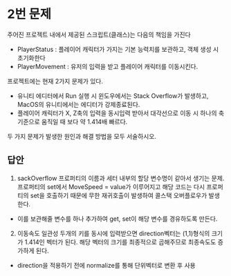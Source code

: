 # 2번 문제

주어진 프로젝트 내에서 제공된 스크립트(클래스)는 다음의 책임을 가진다
- PlayerStatus : 플레이어 캐릭터가 가지는 기본 능력치를 보관하고, 객체 생성 시 초기화한다
- PlayerMovement : 유저의 입력을 받고 플레이어 캐릭터를 이동시킨다.

프로젝트에는 현재 2가지 문제가 있다.
- 유니티 에디터에서 Run 실행 시 윈도우에서는 Stack Overflow가 발생하고, MacOS의 유니티에서는 에디터가 강제종료된다.
- 플레이어 캐릭터가 X, Z축의 입력을 동시입력 받아서 대각선으로 이동 시 하나의 축 기준으로 움직일 때 보다 약 1.414배 빠르다.

두 가지 문제가 발생한 원인과 해결 방법을 모두 서술하시오.

## 답안

1. sackOverflow
   프로퍼티의 이름과 세터 내부의 할당 변수명이 같아서 생기는 문제.
   프로퍼티의 set에서 MoveSpeed = value가 이루어지고 해당 코드는 다시 프로퍼티의 set을 호출하기 때문에
   무한 재귀호출이 발생하여 콜스택 오버플로우가 발생한다.

- 이를 보관해줄 변수를 하나 추가하여 get, set이 해당 변수를 경유하도록 만든다.

2. 이동속도 일관성
   두개의 키를 동시에 입력받으면 direction벡터는 (1,1)형식의 크기가 1.414인 벡터가 된다.
   해당 벡터의 크기를 최종적으로 곱해주므로 최종속도도 증가하게 된다.

- direction을 적용하기 전에 normalize를 통해 단위벡터로 변환 후 사용